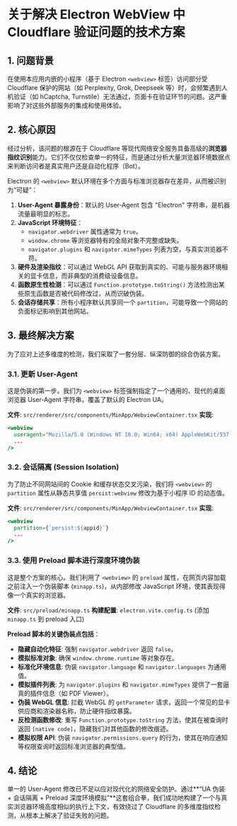 # 关于解决 Electron WebView 中 Cloudflare 验证问题的技术方案

## 1. 问题背景

在使用本应用内嵌的小程序（基于 Electron `<webview>` 标签）访问部分受 Cloudflare 保护的网站（如 Perplexity, Grok, Deepseek 等）时，会频繁遇到人机验证（如 hCaptcha, Turnstile）无法通过，页面卡在验证环节的问题。这严重影响了对这些外部服务的集成和使用体验。

## 2. 核心原因

经过分析，该问题的根源在于 Cloudflare 等现代网络安全服务具备高级的**浏览器指纹识别**能力。它们不仅仅检查单一的特征，而是通过分析大量浏览器环境数据点来判断访问者是真实用户还是自动化程序（Bot）。

Electron 的 `<webview>` 默认环境在多个方面与标准浏览器存在差异，从而被识别为“可疑”：

1.  **User-Agent 暴露身份**：默认的 User-Agent 包含 "Electron" 字符串，是机器流量最明显的标志。
2.  **JavaScript 环境特征**：
    *   `navigator.webdriver` 属性通常为 `true`。
    *   `window.chrome` 等浏览器特有的全局对象不完整或缺失。
    *   `navigator.plugins` 和 `navigator.mimeTypes` 列表为空，与真实浏览器不符。
3.  **硬件及渲染指纹**：可以通过 WebGL API 获取到真实的、可能与服务器环境相关的显卡信息，而非典型的消费级设备信息。
4.  **函数原生性检测**：可以通过 `Function.prototype.toString()` 方法检测出某些原生函数是否被代码修改过，从而识破伪装。
5.  **会话存储共享**：所有小程序默认共享同一个 `partition`，可能导致一个网站的负面标记影响到其他网站。

## 3. 最终解决方案

为了应对上述多维度的检测，我们采取了一套分层、纵深防御的综合伪装方案。

### 3.1. 更新 User-Agent

这是伪装的第一步。我们为 `<webview>` 标签强制指定了一个通用的、现代的桌面浏览器 User-Agent 字符串，覆盖了默认的 Electron UA。

**文件**: `src/renderer/src/components/MinApp/WebviewContainer.tsx`
**实现**:
```jsx
<webview
  useragent="Mozilla/5.0 (Windows NT 10.0; Win64; x64) AppleWebKit/537.36 (KHTML, like Gecko) Chrome/126.0.0.0 Safari/537.36"
  ...
/>
```

### 3.2. 会话隔离 (Session Isolation)

为了防止不同网站间的 Cookie 和缓存状态交叉污染，我们将 `<webview>` 的 `partition` 属性从静态共享值 `persist:webview` 修改为基于小程序 ID 的动态值。

**文件**: `src/renderer/src/components/MinApp/WebviewContainer.tsx`
**实现**:
```jsx
<webview
  partition={`persist:${appid}`}
  ...
/>
```

### 3.3. 使用 Preload 脚本进行深度环境伪装

这是整个方案的核心。我们利用了 `<webview>` 的 `preload` 属性，在网页内容加载之前注入一个伪装脚本 (`minapp.ts`)，从内部修改 JavaScript 环境，使其表现得像一个真实的浏览器。

**文件**: `src/preload/minapp.ts`
**构建配置**: `electron.vite.config.ts` (添加 `minapp.ts` 到 preload 入口)

**Preload 脚本的关键伪装点包括**：

-   **隐藏自动化特征**: 强制 `navigator.webdriver` 返回 `false`。
-   **模拟标准对象**: 确保 `window.chrome.runtime` 等对象存在。
-   **标准化环境信息**: 伪装 `navigator.language` 和 `navigator.languages` 为通用值。
-   **模拟插件列表**: 为 `navigator.plugins` 和 `navigator.mimeTypes` 提供了一套逼真的插件信息（如 PDF Viewer）。
-   **伪装 WebGL 信息**: 拦截 WebGL 的 `getParameter` 请求，返回一个常见的显卡供应商和渲染器名称，防止硬件指纹暴露。
-   **反检测函数修改**: 重写 `Function.prototype.toString` 方法，使其在被查询时返回 `[native code]`，隐藏我们对其他函数的修改痕迹。
-   **模拟权限 API**: 伪装 `navigator.permissions.query` 的行为，使其在响应通知等权限查询时返回标准浏览器的典型值。

## 4. 结论

单一的 User-Agent 修改已不足以应对现代化的网络安全防护。通过**“UA 伪装 + 会话隔离 + Preload 深度环境模拟”**这套组合拳，我们成功地构建了一个与真实浏览器环境高度相似的执行上下文，有效绕过了 Cloudflare 的多维度指纹检测，从根本上解决了验证失败的问题。
